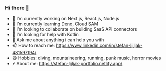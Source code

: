 ### Hi there 👋

- 🔭 I’m currently working on Next.js, React.js, Node.js
- 🌱 I’m currently learning Deno, Cloud SAM
- 👯 I’m looking to collaborate on building SaaS API connectors
- 🤔 I’m looking for help with Kotlin
- 💬 Ask me about anything i can help you with
- 📫 How to reach me: https://www.linkedin.com/in/stefan-ljiljak-481597194/
- 😄 Hobbies: diving, mountaineering, running, punk music, horror movies
- ⚡ About me: https://stefan-ljiljak-portfolio.netlify.app/
